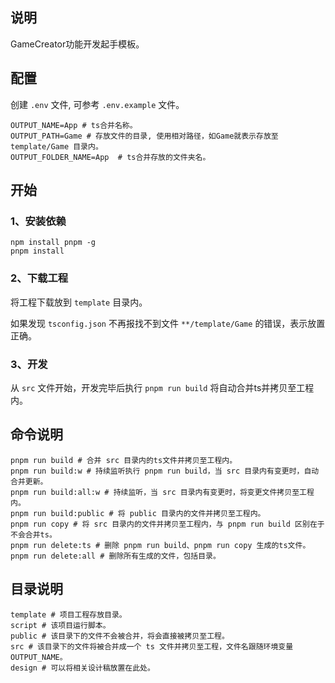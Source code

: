 ## 说明

GameCreator功能开发起手模板。

## 配置

创建 `.env` 文件, 可参考 `.env.example` 文件。

```env
OUTPUT_NAME=App # ts合并名称。
OUTPUT_PATH=Game # 存放文件的目录, 使用相对路径，如Game就表示存放至 template/Game 目录内。
OUTPUT_FOLDER_NAME=App  # ts合并存放的文件夹名。
```

## 开始

### 1、安装依赖

```shell
npm install pnpm -g
pnpm install
```

### 2、下载工程

将工程下载放到 `template` 目录内。

如果发现 `tsconfig.json` 不再报找不到文件 `**/template/Game` 的错误，表示放置正确。

### 3、开发

从 `src` 文件开始，开发完毕后执行 `pnpm run build` 将自动合并ts并拷贝至工程内。

## 命令说明

```shell
pnpm run build # 合并 src 目录内的ts文件并拷贝至工程内。
pnpm run build:w # 持续监听执行 pnpm run build，当 src 目录内有变更时，自动合并更新。
pnpm run build:all:w # 持续监听，当 src 目录内有变更时，将变更文件拷贝至工程内。
pnpm run build:public # 将 public 目录内的文件并拷贝至工程内。
pnpm run copy # 将 src 目录内的文件并拷贝至工程内，与 pnpm run build 区别在于不会合并ts。
pnpm run delete:ts # 删除 pnpm run build、pnpm run copy 生成的ts文件。
pnpm run delete:all # 删除所有生成的文件，包括目录。
```

## 目录说明

```shell
template # 项目工程存放目录。
script # 该项目运行脚本。
public # 该目录下的文件不会被合并，将会直接被拷贝至工程。
src # 该目录下的文件将被合并成一个 ts 文件并拷贝至工程，文件名跟随环境变量 OUTPUT_NAME。
design # 可以将相关设计稿放置在此处。
```
